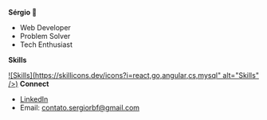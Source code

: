 **Sérgio 👋**

* Web Developer
* Problem Solver
* Tech Enthusiast

**Skills**

[![Skills](https://skillicons.dev/icons?i=react,go,angular,cs,mysql" alt="Skills" />)](https://skillicons.dev/)  **Connect**

* [LinkedIn](https://www.linkedin.com/in/sergio-rbf/)
* Email: contato.sergiorbf@gmail.com
